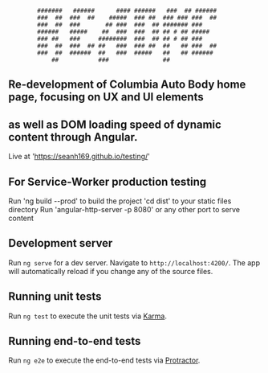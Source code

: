             #######   ######      #### ######   ###  ## ###### 
            ###  ##  ###  ##    #####  ### ##  ### ### ###  ##
            ###  ##  ###       ## ###  ###  ## ####### ###    
            ######   #####    ##  ###  ###  ## ## # ## #####  
            ### ##   ###     ########  ###  ## ## # ## ###    
            ###  ##  ###  ## ##   ###  ### ##  ##   ## ###  ##
            ###  ##  ######  ##   ###  #####   ##   ## ###### 
                ##           ###               ##            

## Re-development of Columbia Auto Body home page, focusing on UX and UI elements
## as well as DOM loading speed of dynamic content through Angular.

Live at 'https://seanh169.github.io/testing/'

## For Service-Worker production testing

Run 'ng build --prod' to build the project
'cd dist' to your static files directory
Run 'angular-http-server -p 8080' or any other port to serve content

## Development server

Run `ng serve` for a dev server. Navigate to `http://localhost:4200/`. The app 
will automatically reload if you change any of the source files.

## Running unit tests

Run `ng test` to execute the unit tests via [Karma](https://karma-runner.github.io).

## Running end-to-end tests

Run `ng e2e` to execute the end-to-end tests via [Protractor](http://www.protractortest.org/).

